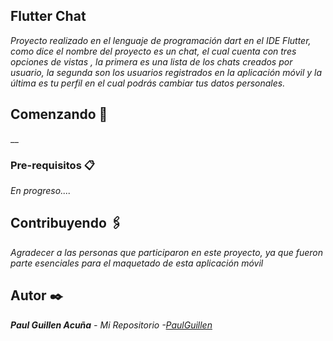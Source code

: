 ## Flutter Chat

_Proyecto realizado en el lenguaje de programación dart en el IDE Flutter, como dice el nombre del proyecto es un chat, el cual cuenta con tres opciones de vistas , la primera es una lista de los chats creados por usuario, la segunda son los usuarios registrados en la aplicación móvil y la última es tu perfil en el cual podrás cambiar tus datos personales._


## Comenzando 🚀

__

### Pre-requisitos 📋

_En progreso...._

## Contribuyendo 🖇️

_Agradecer a las personas que participaron en este proyecto, ya que fueron parte esenciales para el maquetado de esta aplicación móvil_

## Autor ✒️

_**Paul Guillen Acuña** - *Mi Repositorio* -[PaulGuillen](https://github.com/PaulGuillen?tab=repositories)_
